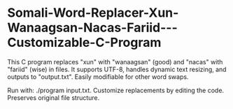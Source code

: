# Somali-Word-Replacer-Xun-Wanaagsan-Nacas-Fariid---Customizable-C-Program
This C program replaces "xun" with "wanaagsan" (good) and "nacas" with "fariid" (wise) in files. 
It supports UTF-8, handles dynamic text resizing, and outputs to "output.txt". 
Easily modifiable for other word swaps.

Run with: ./program input.txt. Customize replacements by editing the code. Preserves original file structure.

